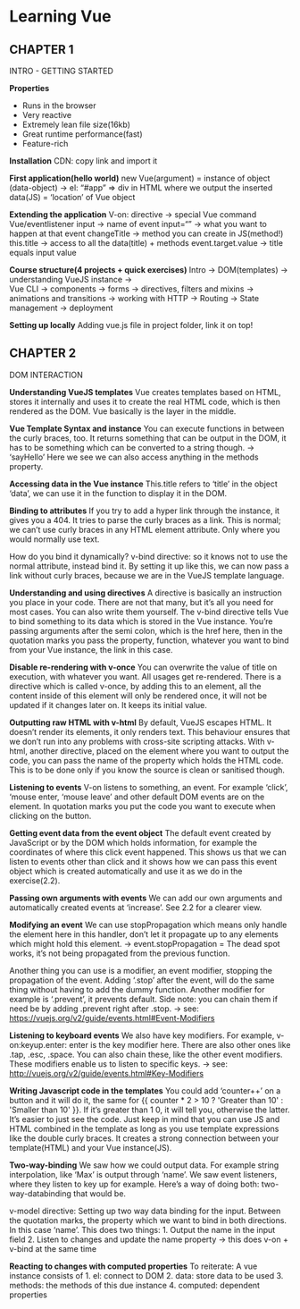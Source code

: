 # Learning Vue

## CHAPTER 1
INTRO - GETTING STARTED

**Properties**

- Runs in the browser
- Very reactive
- Extremely lean file size(16kb)
- Great runtime performance(fast)
- Feature-rich


**Installation**
	CDN: copy link and import it


**First application(hello world)**
	new Vue(argument) = instance of object (data-object)
	-> el: “#app” =>  div in HTML where we output the inserted 			    
		data(JS) = ‘location’ of Vue object


**Extending the application**
	V-on: directive -> special Vue command Vue/eventlistener
	input -> name of event
	input=“” -> what you want to happen at that event
	changeTitle -> method you can create in JS(method!)
	this.title -> access to all the data(title) + methods
	event.target.value -> title equals input value


**Course structure(4 projects + quick exercises)**
	Intro -> DOM(templates) -> understanding VueJS instance ->         		
	Vue CLI -> components -> forms -> directives, filters and mixins -> 		
	animations and transitions -> working with HTTP -> Routing -> 
	State management -> deployment
	

**Setting up locally**
	Adding vue.js file in project folder, link it on top!



## CHAPTER 2
DOM INTERACTION

**Understanding VueJS templates**
Vue creates templates based on HTML, stores it internally and uses it to create the real HTML code, which is then rendered as the DOM.  Vue basically is the layer in the middle. 


**Vue Template Syntax and instance**
You can execute functions in between the curly braces, too. It returns something that can be output in the DOM, it has to be something which can be converted to a string though. -> ‘sayHello’  Here we see we can also access anything in the methods property.


**Accessing data in the Vue instance**
This.title refers to ‘title’ in the object ‘data’, we can use it in the function to display it in the DOM.


**Binding to attributes**
If you try to add a hyper link through the instance, it gives you a 404. It tries to parse the curly braces as a link. This is normal; we can’t use curly braces in any HTML element attribute. Only where you would normally use text.

How do you bind it dynamically?
v-bind directive: so it knows not to use the normal attribute, instead bind it. 
By setting it up like this, we can now pass a link without curly braces, because we are in the VueJS template language.


**Understanding and using directives**
A directive is basically an instruction you place in your code. There are not that many, but it’s all you need for most cases. You can also write them yourself. The v-bind directive tells Vue to bind something to its data which is stored in the Vue instance. You’re passing arguments after the semi colon, which is the href here, then in the quotation marks you pass the property, function, whatever you want to bind from your Vue instance, the link in this case.


**Disable re-rendering with v-once**
You can overwrite the value of title on execution, with whatever you want. All usages get re-rendered. There is a directive which is called v-once, by adding this to an element, all the content inside of this element will only be rendered once, it will not be updated if it changes later on. It keeps its initial value. 


**Outputting raw HTML with v-html**
By default, VueJS escapes HTML. It doesn’t render its elements, it only renders text. This behaviour ensures that we don’t run into any problems with cross-site scripting attacks. 
With v-html, another directive, placed on the element where you want to output the code, you can pass the name of the property which holds the HTML code. This is to be done only if you know the source is clean or sanitised though.


**Listening to events**
V-on listens to something, an event. For example ‘click’, ‘mouse enter, ‘mouse leave’ and other default DOM events are on the element. In quotation marks you put the code you want to execute when clicking on the button. 


**Getting event data from the event object**
The default event created by JavaScript or by the DOM which holds information, for example the coordinates of where this click event happened. This shows us that we can listen to events other than click and it shows how we can pass this event object which is created automatically and use it as we do in the exercise(2.2).


**Passing own arguments with events**
We can add our own arguments and automatically created events at ‘increase’. See 2.2 for a clearer view.


**Modifying an event**
We can use stopPropagation which means only handle the element here in this handler, don’t let it propagate up to any elements which might hold this element.
-> event.stopPropagation = The dead spot works, it’s not being propagated from the previous function.

Another thing you can use is a modifier, an event modifier, stopping the propagation of the event. Adding ‘.stop’ after the event, will do the same thing without having to add the dummy function. Another modifier for example is ‘.prevent’, it prevents default. Side note: you can chain them if need be by adding .prevent right after .stop. -> see: https://vuejs.org/v2/guide/events.html#Event-Modifiers


**Listening to keyboard events**
We also have key modifiers. For example, v-on:keyup.enter: enter is the key modifier here. There are also other ones like .tap, .esc, .space. You can also chain these, like the other event modifiers. These modifiers enable us to listen to specific keys. 
-> see: http://vuejs.org/v2/guide/events.html#Key-Modifiers


**Writing Javascript code in the templates**
You could add ‘counter++’ on a button and it will do it, the same for {{ counter * 2 > 10 ? 'Greater than 10' : 'Smaller than 10' }}.
If it’s greater than 1	0, it will tell you, otherwise the latter. 
It’s easier to just see the code. Just keep in mind that you can use JS and HTML combined in the template as long as you use template expressions like the double curly braces. 
It creates a strong connection between your template(HTML) and your Vue instance(JS).


**Two-way-binding**
We saw how we could output data. For example string interpolation, like ‘Max’ is output through ‘name’. We saw event listeners, where they listen to key up for example. Here’s a way of doing both: two-way-databinding that would be.

v-model directive: Setting up two way data binding for the input. Between the quotation marks, the property which we want to bind in both directions. In this case ‘name’.
This does two things: 
	1. Output the name in the input field
	2. Listen to changes and update the name property
-> this does v-on + v-bind at the same time


**Reacting to changes with computed properties**
To reiterate: A vue instance consists of
	1. el: connect to DOM
	2. data: store data to be used
	3. methods: the methods of this due instance
	4. computed: dependent properties

